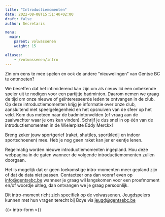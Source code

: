 ```yaml
---
title: "Introductiemomenten"
date: 2022-08-08T15:51:40+02:00
draft: false
author: Secretaris

menu:
  main:
    parent: volwassenen
    weight: 15

aliases:
    - /volwassenen/intro 
---
```

Zin om eens te mee spelen en ook de andere “nieuwelingen” van Gentse BC te ontmoeten?

We beseffen dat het intimiderend kan zijn om als nieuw lid een onbekende speler uit te nodigen voor een partijtje badminton. Daarom nemen we graag de tijd om onze nieuwe of geïnteresseerde leden te ontvangen in de club. Op deze introductiemomenten krijg je informatie over onze club, aansluitend met speelgelegenheid en het opsnuiven van de sfeer op het veld. Kom dus meteen naar de badmintonvelden (of vraag aan de zaalwachter waar je ons kan vinden).
Schrijf je dus snel in op één van de introductiemomenten in de Wielerpiste Eddy Merckx!

Breng zeker jouw sportgerief (raket, shuttles, sportkledij en indoor sportschoenen) mee. Heb je nog geen raket kan jer er eentje lenen. 

Regelmatig worden nieuwe introductiemomenten ingepland. Hou deze webpagina in de gaten wanneer de volgende introductiemomenten zullen doorgaan. 

Het is mogelijk dat er geen toekomstige intro-momenten meer gepland zijn of dat de data niet passen. Contacteer ons dan vooraf even op info@gentsebc.be wanneer je graag wil langskomen voor een proefmoment en/of woordje uitleg, dan ontvangen we je graag persoonlijk. 

Dit intro-moment richt zich specifiek op de volwassenen. Jeugdspelers kunnen met hun vragen terecht bij Boye via jeugd@gentsebc.be

{{< intro-form >}}